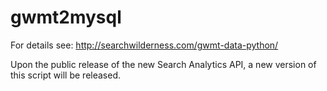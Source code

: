 # gwmt2mysql

For details see: http://searchwilderness.com/gwmt-data-python/

Upon the public release of the new Search Analytics API, a new version of this script will be released.